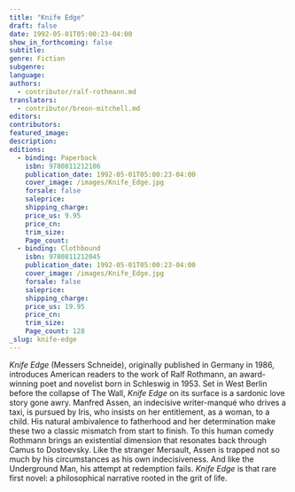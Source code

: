 ```yaml
---
title: "Knife Edge"
draft: false
date: 1992-05-01T05:00:23-04:00
show_in_forthcoming: false
subtitle:
genre: Fiction
subgenre:
language:
authors:
  - contributor/ralf-rothmann.md
translators:
  - contributor/breon-mitchell.md
editors:
contributors:
featured_image:
description:
editions:
  - binding: Paperback
    isbn: 9780811212106
    publication_date: 1992-05-01T05:00:23-04:00
    cover_image: /images/Knife_Edge.jpg
    forsale: false
    saleprice:
    shipping_charge:
    price_us: 9.95
    price_cn:
    trim_size:
    Page_count:
  - binding: Clothbound
    isbn: 9780811212045
    publication_date: 1992-05-01T05:00:23-04:00
    cover_image: /images/Knife_Edge.jpg
    forsale: false
    saleprice:
    shipping_charge:
    price_us: 19.95
    price_cn:
    trim_size:
    Page_count: 128
_slug: knife-edge
---
```


_Knife Edge_ (Messers Schneide), originally published in Germany in 1986, introduces American readers to the work of Ralf Rothmann, an award-winning poet and novelist born in Schleswig in 1953. Set in West Berlin before the collapse of The Wall, _Knife Edge_ on its surface is a sardonic love story gone awry. Manfred Assen, an indecisive writer-manqué who drives a taxi, is pursued by Iris, who insists on her entitlement, as a woman, to a child. His natural ambivalence to fatherhood and her determination make these two a classic mismatch from start to finish. To this human comedy Rothmann brings an existential dimension that resonates back through Camus to Dostoevsky. Like the stranger Mersault, Assen is trapped not so much by his circumstances as his own indecisiveness. And like the Underground Man, his attempt at redemption fails. _Knife Edge_ is that rare first novel: a philosophical narrative rooted in the grit of life.


